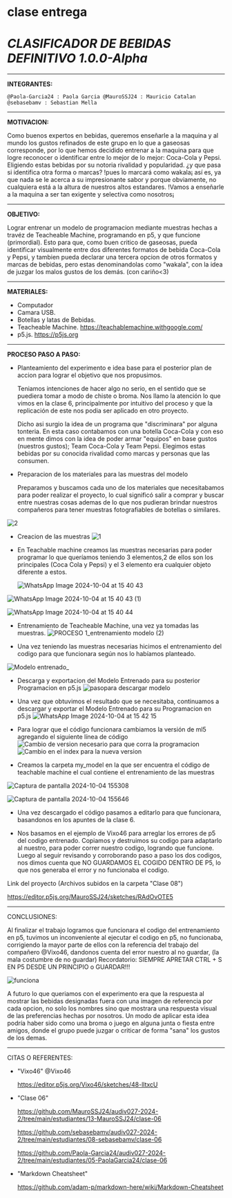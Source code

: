 # clase entrega

# *CLASIFICADOR DE BEBIDAS DEFINITIVO 1.0.0-Alpha*


-----
**INTEGRANTES:**

`@Paola-Garcia24 : Paola Garcia @MauroSSJ24 : Mauricio Catalan @sebasebamv : Sebastian Mella`


-----
**MOTIVACION:**

  Como buenos expertos en bebidas, queremos enseñarle a la maquina y al mundo los gustos refinados de este grupo en lo que a gaseosas corresponde, por lo que hemos decidido entrenar a la maquina para que logre reconocer o identificar entre lo mejor de lo mejor: Coca-Cola y Pepsi. Eligiendo estas bebidas por su notoria rivalidad y popularidad. ¿y que pasa si identifica otra forma o marcas? !pues lo marcará como wakala¡ así es, ya que nada se le acerca a su impresionante sabor y porque obviamente, no cualquiera está a la altura de nuestros altos estandares. !Vamos a enseñarle a la maquina a ser tan exigente y selectiva como nosotros¡


-----
**OBJETIVO:**

  Lograr entrenar un modelo de programacion mediante muestras hechas a travéz de Teacheable Machine, programando en p5, y que funcione (primordial). Esto para que, como buen critico de gaseosas, pueda identificar visualmente entre dos diferentes formatos de bebida Coca-Cola y Pepsi, y tambien pueda declarar una tercera opcion de otros formatos y marcas de bebidas, pero estas denominandolas como "wakala", con la idea de juzgar los malos gustos de los demás. (con cariño<3)     


-----
**MATERIALES:**

+ Computador
+ Camara USB.
+ Botellas y latas de Bebidas.
+ Teacheable Machine. https://teachablemachine.withgoogle.com/
+ p5.js. https://p5js.org


-----
**PROCESO PASO A PASO:**

+ Planteamiento del experimento e idea base para el posterior plan de accion para lograr el objetivo que nos propusimos.

  Teniamos intenciones de hacer algo no serio, en el sentido que se puediera tomar a modo de chiste o broma. Nos llamo la atención lo que vimos en la clase 6, principalmente por intuitivo del proceso y que la replicación de este nos podia ser aplicado en otro proyecto.

   Dicho asi surgio la idea de un programa que "discriminara" por alguna tonteria. En esta caso contabamos con una botella Coca-Cola y con eso en mente dimos con la idea de poder armar "equipos" en base gustos (nuestros gustos); Team Coca-Cola y Team Pepsi. Elegimos estas bebidas por su conocida rivalidad como marcas y personas que las consumen. 


+ Preparacion de los materiales para las muestras del modelo

  Preparamos y buscamos cada uno de los materiales que necesitabamos para poder realizar el proyecto, lo cual significó salir a comprar y buscar entre nuestras cosas ademas de lo que nos pudieran brindar nuestros compañeros para tener muestras fotografiables de botellas o similares.

  
![2](https://github.com/user-attachments/assets/ed61b34f-a7cb-4bf1-a453-ee7cf52ac140)





+ Creacion de las muestras 
![1](https://github.com/user-attachments/assets/797423cd-10b9-4da7-a2c9-d23016fca893)

+ En Teachable machine creamos las muestras necesarias para poder programar lo que queríamos teniendo 3 elementos,2 de ellos son los principales (Coca Cola y Pepsi) y el 3 elemento era cualquier objeto diferente a estos.

  ![WhatsApp Image 2024-10-04 at 15 40 43](https://github.com/user-attachments/assets/2e038be0-1510-4af7-9351-687ae393657e)


![WhatsApp Image 2024-10-04 at 15 40 43 (1)](https://github.com/user-attachments/assets/5f208baf-6d9c-4afe-9252-91090e235eb6)


![WhatsApp Image 2024-10-04 at 15 40 44](https://github.com/user-attachments/assets/e55814ef-e038-445e-ae56-1abdf3ec410f)



+ Entrenamiento de Teacheable Machine, una vez ya tomadas las muestras.
![PROCESO 1_entrenamiento modelo (2)](https://github.com/user-attachments/assets/98417ffd-9eba-4d09-833b-0e6d9544a8fa)





+ Una vez teniendo las muestras necesarias hicimos el entrenamiento del codigo para que funcionara según nos lo habíamos planteado.
  
![Modelo entrenado_](https://github.com/user-attachments/assets/903e3054-a7af-42af-bbe9-40c842cdf688)



+ Descarga y exportacion del Modelo Entrenado para su posterior Programacion en p5.js
![pasopara descargar modelo](https://github.com/user-attachments/assets/93cd38dd-52e2-445b-aef2-91b2c13fac61)



+ Una vez que obtuvimos el resultado que se necesitaba, continuamos a descargar y exportar el Modelo Entrenado para su Programacion en p5.js
![WhatsApp Image 2024-10-04 at 15 42 15](https://github.com/user-attachments/assets/592193ed-d102-4204-b598-45b0bda51d61)



+ Para lograr que el código funcionara cambiamos la versión de ml5 agregando el siguiente línea de código
![Cambio de version necesario para que corra la programacion](https://github.com/user-attachments/assets/1378f553-e470-4b65-a5f9-a42d47a62895)
![Cambio en el index para la nueva version ](https://github.com/user-attachments/assets/42431f15-d07f-4160-9063-57e022927536)


+ Creamos la carpeta my_model en la que ser encuentra el código de teachable machine el cual contiene el entrenamiento de las muestras


![Captura de pantalla 2024-10-04 155308](https://github.com/user-attachments/assets/a12f785f-8cb4-47f4-93bd-0d3a495a570c)

![Captura de pantalla 2024-10-04 155646](https://github.com/user-attachments/assets/ed5a37d0-f18c-4f9f-8880-4a0773e39a6e)



+ Una vez descargado el código pasamos a editarlo para que funcionara, basandonos en los apuntes de la clase 6.


+ Nos basamos en el ejemplo de Vixo46 para arreglar los errores de p5 del codigo entrenado. Copiamos y destruimos su codigo para adaptarlo al nuestro, para poder correr nuestro codigo, logrando que funcione. Luego al seguir revisando y corroborando paso a paso los dos codigos, nos dimos cuenta que NO GUARDAMOS EL COGIDO DENTRO DE P5, lo que nos generaba el error y no funcionaba el codigo.



Link del proyecto
(Archivos subidos en la carpeta "Clase 08")

https://editor.p5js.org/MauroSSJ24/sketches/RAdOvOTE5




-----
CONCLUSIONES:

Al finalizar el trabajo logramos que funcionara el codigo del entrenamiento en p5, tuvimos un inconveniente al ejecutar el codigo en p5, no funcionaba, corrigiendo la mayor parte de ellos con la referencia del trabajo del compañero @Vixo46, dandonos cuenta del error nuestro al no guardar, (la mala costumbre de no guardar) Recordatorio: SIEMPRE APRETAR CTRL + S EN P5 DESDE UN PRINCIPIO o GUARDAR!!!


![funciona](https://github.com/user-attachments/assets/1304964c-1c9d-4787-84d4-30ea973f1f21)


A futuro lo que queriamos con el experimento era que la respuesta al mostrar las bebidas designadas fuera con una imagen de referencia por cada opcion, no solo los nombres sino que mostrara una respuesta visual de las preferencias hechas por nosotros. Un modo de aplicar esta idea podría haber sido como una broma o juego en alguna junta o fiesta entre amigos, donde el grupo puede juzgar o criticar de forma "sana" los gustos de los demas. 

 




-----
CITAS O REFERENTES:

+ "Vixo46" @Vixo46

  https://editor.p5js.org/Vixo46/sketches/48-lltxcU

+ "Clase 06"

  
  https://github.com/MauroSSJ24/audiv027-2024-2/tree/main/estudiantes/13-MauroSSJ24/clase-06

  
  https://github.com/sebasebamv/audiv027-2024-2/tree/main/estudiantes/08-sebasebamv/clase-06

  
  https://github.com/Paola-Garcia24/audiv027-2024-2/tree/main/estudiantes/05-PaolaGarcia24/clase-06
  

+ "Markdown Cheatsheet"

   https://github.com/adam-p/markdown-here/wiki/Markdown-Cheatsheet
